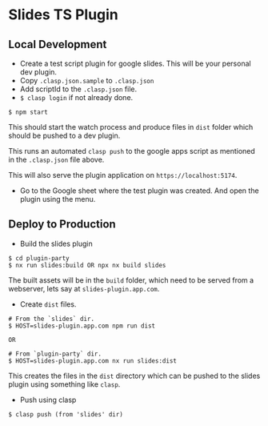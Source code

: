 # Slides TS Plugin

## Local Development

- Create a test script plugin for google slides. This will be your personal dev plugin.
- Copy `.clasp.json.sample` to `.clasp.json`
- Add scriptId to the `.clasp.json` file.
- `$ clasp login` if not already done.

```
$ npm start
```

This should start the watch process and produce files in `dist` folder which should be pushed to a dev plugin.

This runs an automated `clasp push` to the google apps script as mentioned in the `.clasp.json` file above.

This will also serve the plugin application on `https://localhost:5174`.

- Go to the Google sheet where the test plugin was created. And open the plugin using the menu.

## Deploy to Production

- Build the slides plugin

```
$ cd plugin-party
$ nx run slides:build OR npx nx build slides
```

The built assets will be in the `build` folder, which need
to be served from a webserver, lets say at `slides-plugin.app.com`.

- Create `dist` files.

```
# From the `slides` dir.
$ HOST=slides-plugin.app.com npm run dist

OR

# From `plugin-party` dir.
$ HOST=slides-plugin.app.com nx run slides:dist
```

This creates the files in the `dist` directory which can be pushed to the slides plugin using something like `clasp`.

- Push using clasp

```
$ clasp push (from 'slides' dir)
```
